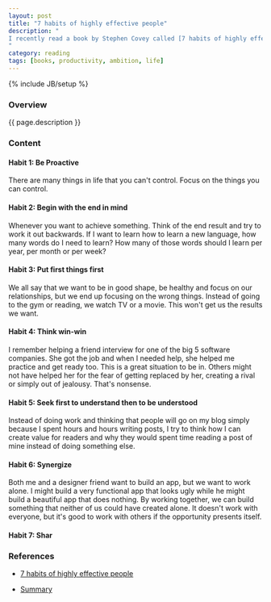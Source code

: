 ```yaml
---
layout: post
title: "7 habits of highly effective people"
description: "
I recently read a book by Stephen Covey called [7 habits of highly effective people](https://www.amazon.ca/Habits-Highly-Effective-People-Powerful/dp/1451639619/ref=sr_1_1?s=books&ie=UTF8&qid=1462136808&sr=1-1&keywords=7+habits+of+highly+effective+people). In this post, I'll list the different things I learned form the book.
"
category: reading
tags: [books, productivity, ambition, life]
---
```

{% include JB/setup %}

<!-- Overview -->
<h3>Overview</h3>

{{ page.description }}



<!-- Content -->
<h3>Content</h3>


<!-- Habit 1: Be Proactive -->
<h4>Habit 1: Be Proactive</h4>

There are many things in life that you can't control. Focus on the things you can control.


<!-- Habit 2: Begin with the end in mind -->
<h4>Habit 2: Begin with the end in mind</h4>

Whenever you want to achieve something. Think of the end result and try to work it out backwards. If I want to learn how to learn a new language, how many words do I need to learn? How many of those words should I learn per year, per month or per week?


<!-- Habit 3: Put first things first -->
<h4>Habit 3: Put first things first</h4>

We all say that we want to be in good shape, be healthy and focus on our relationships, but we end up focusing on the wrong things. Instead of going to the gym or reading, we watch TV or a movie. This won't get us the results we want.


<!-- Habit 4: Think win-win -->
<h4>Habit 4: Think win-win</h4>

I remember helping a friend interview for one of the big 5 software companies. She got the job and when I needed help, she helped me practice and get ready too. This is a great situation to be in. Others might not have helped her for the fear of getting replaced by her, creating a rival or simply out of jealousy. That's nonsense. 


<!-- Habit 5: Seek first to understand then to be understood -->
<h4>Habit 5: Seek first to understand then to be understood</h4>

Instead of doing work and thinking that people will go on my blog simply because I spent hours and hours writing posts, I try to think how I can create value for readers and why they would spent time reading a post of mine instead of doing something else.


<!-- Habit 6: Synergize -->
<h4>Habit 6: Synergize</h4>

Both me and a designer friend want to build an app, but we want to work alone. I might build a very functional app that looks ugly while he might build a beautiful app that does nothing. By working together, we can build something that neither of us could have created alone. It doesn't work with everyone, but it's good to work with others if the opportunity presents itself.



<h4>Habit 7: Shar</h4>

<!-- References -->
<h3>References</h3>

- [7 habits of highly effective people](https://www.amazon.ca/Habits-Highly-Effective-People-Powerful/dp/1451639619/ref=sr_1_1?s=books&ie=UTF8&qid=1462136808&sr=1-1&keywords=7+habits+of+highly+effective+people)

- [Summary](https://www.youtube.com/watch?v=ktlTxC4QG8g&list=PLLgL26L3YTCM3HjKlBgbsm0GIo5y64kSi)